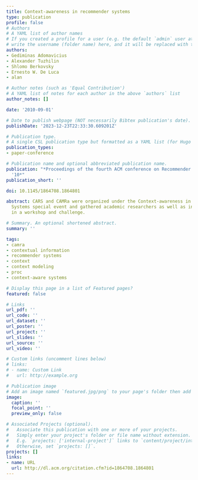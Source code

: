 ```yaml
---
title: Context-awareness in recommender systems
type: publication 
profile: false
# Authors
# A YAML list of author names
# If you created a profile for a user (e.g. the default `admin` user at `content/authors/admin/`), 
# write the username (folder name) here, and it will be replaced with their full name and linked to their profile.
authors:
- Gediminas Adomavicius
- Alexander Tuzhilin
- Shlomo Berkovsky
- Ernesto W. De Luca
- alan

# Author notes (such as 'Equal Contribution')
# A YAML list of notes for each author in the above `authors` list
author_notes: []

date: '2010-09-01'

# Date to publish webpage (NOT necessarily Bibtex publication's date).
publishDate: '2023-12-23T22:33:30.609201Z'

# Publication type.
# A single CSL publication type but formatted as a YAML list (for Hugo requirements).
publication_types:
- paper-conference

# Publication name and optional abbreviated publication name.
publication: "*Proceedings of the fourth ACM conference on Recommender systems - RecSys
  '10*"
publication_short: ''

doi: 10.1145/1864708.1864801

abstract: CARS and CAMRa were organized under the Context-awareness in Recommendation
  Systems special event and gathered academic researchers as well as industrial practitioners
  in a workshop and challenge.

# Summary. An optional shortened abstract.
summary: ''

tags:
- camra
- contextual information
- recommender systems
- context
- context modeling
- proc
- context-aware systems

# Display this page in a list of Featured pages?
featured: false

# Links
url_pdf: ''
url_code: ''
url_dataset: ''
url_poster: ''
url_project: ''
url_slides: ''
url_source: ''
url_video: ''

# Custom links (uncomment lines below)
# links:
# - name: Custom Link
#   url: http://example.org

# Publication image
# Add an image named `featured.jpg/png` to your page's folder then add a caption below.
image:
  caption: ''
  focal_point: ''
  preview_only: false

# Associated Projects (optional).
#   Associate this publication with one or more of your projects.
#   Simply enter your project's folder or file name without extension.
#   E.g. `projects: ['internal-project']` links to `content/project/internal-project/index.md`.
#   Otherwise, set `projects: []`.
projects: []
links:
- name: URL
  url: http://dl.acm.org/citation.cfm?id=1864708.1864801
---
```



